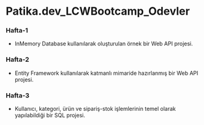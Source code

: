 # Patika.dev_LCWBootcamp_Odevler

### Hafta-1
  * InMemory Database kullanılarak oluşturulan örnek bir Web API projesi.

### Hafta-2
  * Entity Framework kullanılarak katmanlı mimaride hazırlanmış bir Web API projesi.

### Hafta-3
  * Kullanıcı, kategori, ürün ve sipariş-stok işlemlerinin temel olarak yapılabildiği bir SQL projesi.
